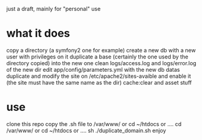 just a draft, mainly for "personal" use
# what it does
copy a directory (a symfony2 one for example)
create a new db with a new user with privileges on it
duplicate a base (certainly the one used by the directory copied) into the new one
clean logs/access.log and logs/error.log of the new dir
edit app/config/parameters.yml with the new db datas
duplicate and modify the site on /etc/apache2/sites-avaible and enable it (the site must have the same name as the dir)
cache:clear and asset stuff

# use
clone this repo
copy the .sh file to /var/www/ or cd ~/htdocs or ....
cd /var/www/ or cd ~/htdocs or ....
sh ./duplicate_domain.sh
enjoy
